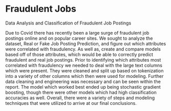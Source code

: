 # Fraudulent Jobs
Data Analysis and Classification of Fraudulent Job Postings

Due to Covid there has recently been a large surge of fraudulent job postings online and on popular career sites. We sought to analyze the dataset, Real or Fake Job Posting Prediction, and figure out which attributes were correlated with fraudulency.  As well as, create and compare models based off of those attributes, which would be able to correctly predict fraudulent and real job postings. Prior to identifying which attributes most correlated with fraudulency we needed to deal with the large text columns which were present. They were cleaned and split up based on tokenization into a variety of other columns which then were used for modeling. Further data cleaning and engineering was necessary and can be seen within the report. The model which worked best ended up being stochastic gradient boosting, though there were other models which had high classification accuracies as well. Overall, there were a variety of steps and modeling techniques that were utilized to arrive at our final conclusions.
